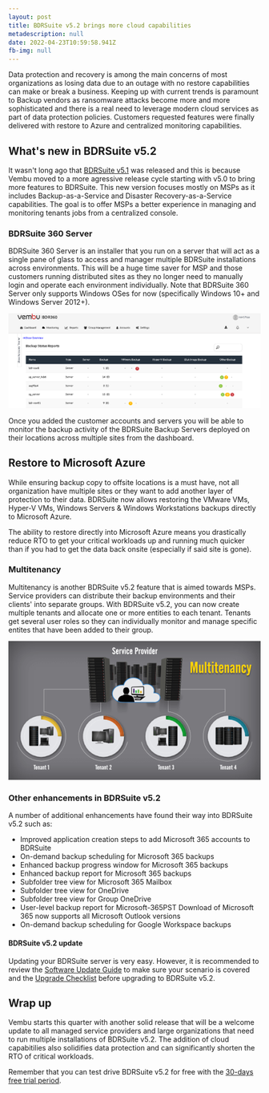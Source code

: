 ```yaml
---
layout: post
title: BDRSuite v5.2 brings more cloud capabilities
metadescription: null
date: 2022-04-23T10:59:58.941Z
fb-img: null
---
```


Data protection and recovery is among the main concerns of most organizations as losing data due to an outage with no restore capabilities can make or break a business. Keeping up with current trends is paramount to Backup vendors as ransomware attacks become more and more sophisticated and there is a real need to leverage modern cloud services as part of data protection policies. Customers requested features were finally delivered with restore to Azure and centralized monitoring capabilities.

## What's new in BDRSuite v5.2

It wasn't long ago that [BDRSuite v5.1](https://www.vxav.fr/2022-02-13-what-s-new-in-vembu-bdr-suite-v5.1/) was released and this is because Vembu moved to a more agressive release cycle starting with v5.0 to bring more features to BDRSuite. This new version focuses mostly on MSPs as it includes Backup-as-a-Service and Disaster Recovery-as-a-Service capabilities. The goal is to offer MSPs a better experience in managing and monitoring tenants jobs from a centralized console.

### BDRSuite 360 Server

BDRSuite 360 Server is an installer that you run on a server that will act as a single pane of glass to access and manager multiple BDRSuite installations across environments. This will be a huge time saver for MSP and those customers running distributed sites as they no longer need to manually login and operate each environment individually. Note that BDRSuite 360 Server only supports Windows OSes for now (specifically Windows 10+ and Windows Server 2012+).

![BDRSuite 360](/img/2022-04-23-13-27-30.png)

Once you added the customer accounts and servers you will be able to monitor the backup activity of the BDRSuite Backup Servers deployed on their locations across multiple sites from the dashboard.

## Restore to Microsoft Azure

While ensuring backup copy to offsite locations is a must have, not all organization have multiple sites or they want to add another layer of protection to their data. BDRSuite now allows restoring the VMware VMs, Hyper-V VMs, Windows Servers & Windows Workstations backups directly to Microsoft Azure.

The ability to restore directly into Microsoft Azure means you drastically reduce RTO to get your critical workloads up and running much quicker than if you had to get the data back onsite (especially if said site is gone).

### Multitenancy

Multitenancy is another BDRSuite v5.2 feature that is aimed towards MSPs. Service providers can distribute their backup environments and their clients' into separate groups. With BDRSuite v5.2, you can now create multiple tenants and allocate one or more entities to each tenant. Tenants get several user roles so they can individually monitor and manage specific entites that have been added to their group.

![BDRSuite v5.2 multitenancy](/img/2022-04-23-14-17-50.png)

### Other enhancements in BDRSuite v5.2

A number of additional enhancements have found their way into BDRSuite v5.2 such as:

* Improved application creation steps to add Microsoft 365 accounts to BDRSuite
* On-demand backup scheduling for Microsoft 365 backups
* Enhanced backup progress window for Microsoft 365 backups
* Enhanced backup report for Microsoft 365 backups
* Subfolder tree view for Microsoft 365 Mailbox
* Subfolder tree view for OneDrive
* Subfolder tree view for Group OneDrive
* User-level backup report for Microsoft-365PST Download of Microsoft 365 now supports all Microsoft Outlook versions
* On-demand backup scheduling for Google Workspace backups

#### BDRSuite v5.2 update

Updating your BDRSuite server is very easy. However, it is recommended to review the [Software Update Guide](https://www.vembu.com/pdf/release-notes/vembu-bdr-automatic-software-update.pdf) to make sure your scenario is covered and the [Upgrade Checklist](https://www.vembu.com/pdf/release-notes/vembu-bdr-suite-v5-0-ga-pre-and-post-checklist.pdf) before upgrading to BDRSuite v5.2.

## Wrap up

Vembu starts this quarter with another solid release that will be a welcome update to all managed service providers and large organizations that need to run multiple installations of BDRSuite v5.2. The addition of cloud capabitilies also solidifies data protection and can significantly shorten the RTO of critical workloads.

Remember that you can test drive BDRSuite v5.2 for free with the [30-days free trial period](https://www.vembu.com/vembu-bdr-suite-download/).
